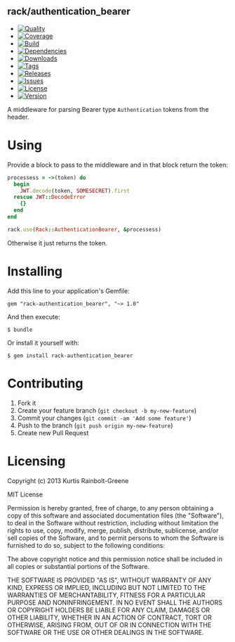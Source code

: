 rack/authentication_bearer
--------------------

  - [![Quality](http://img.shields.io/codeclimate/github/krainboltgreene/rack-authentication_bearer.gem.svg?style=flat-square)](https://codeclimate.com/github/krainboltgreene/rack-authentication_bearer.gem)
  - [![Coverage](http://img.shields.io/codeclimate/coverage/github/krainboltgreene/rack-authentication_bearer.gem.svg?style=flat-square)](https://codeclimate.com/github/krainboltgreene/rack-authentication_bearer.gem)
  - [![Build](http://img.shields.io/travis-ci/krainboltgreene/rack-authentication_bearer.gem.svg?style=flat-square)](https://travis-ci.org/krainboltgreene/rack-authentication_bearer.gem)
  - [![Dependencies](http://img.shields.io/gemnasium/krainboltgreene/rack-authentication_bearer.gem.svg?style=flat-square)](https://gemnasium.com/krainboltgreene/rack-authentication_bearer.gem)
  - [![Downloads](http://img.shields.io/gem/dtv/rack-authentication_bearer.svg?style=flat-square)](https://rubygems.org/gems/rack-authentication_bearer)
  - [![Tags](http://img.shields.io/github/tag/krainboltgreene/rack-authentication_bearer.gem.svg?style=flat-square)](http://github.com/krainboltgreene/rack-authentication_bearer.gem/tags)
  - [![Releases](http://img.shields.io/github/release/krainboltgreene/rack-authentication_bearer.gem.svg?style=flat-square)](http://github.com/krainboltgreene/rack-authentication_bearer.gem/releases)
  - [![Issues](http://img.shields.io/github/issues/krainboltgreene/rack-authentication_bearer.gem.svg?style=flat-square)](http://github.com/krainboltgreene/rack-authentication_bearer.gem/issues)
  - [![License](http://img.shields.io/badge/license-MIT-brightgreen.svg?style=flat-square)](http://opensource.org/licenses/MIT)
  - [![Version](http://img.shields.io/gem/v/rack-authentication_bearer.svg?style=flat-square)](https://rubygems.org/gems/rack-authentication_bearer)

A middleware for parsing Bearer type `Authentication` tokens from the header.


Using
=====

Provide a block to pass to the middleware and in that block return the token:

``` ruby
processess = ->(token) do
  begin
    JWT.decode(token, SOMESECRET).first
  rescue JWT::DecodeError
    {}
  end
end

rack.use(Rack::AuthenticationBearer, &processess)
```

Otherwise it just returns the token.


Installing
==========

Add this line to your application's Gemfile:

    gem "rack-authentication_bearer", "~> 1.0"

And then execute:

    $ bundle

Or install it yourself with:

    $ gem install rack-authentication_bearer


Contributing
============

  1. Fork it
  2. Create your feature branch (`git checkout -b my-new-feature`)
  3. Commit your changes (`git commit -am 'Add some feature'`)
  4. Push to the branch (`git push origin my-new-feature`)
  5. Create new Pull Request


Licensing
=========

Copyright (c) 2013 Kurtis Rainbolt-Greene

MIT License

Permission is hereby granted, free of charge, to any person obtaining
a copy of this software and associated documentation files (the
"Software"), to deal in the Software without restriction, including
without limitation the rights to use, copy, modify, merge, publish,
distribute, sublicense, and/or sell copies of the Software, and to
permit persons to whom the Software is furnished to do so, subject to
the following conditions:

The above copyright notice and this permission notice shall be
included in all copies or substantial portions of the Software.

THE SOFTWARE IS PROVIDED "AS IS", WITHOUT WARRANTY OF ANY KIND,
EXPRESS OR IMPLIED, INCLUDING BUT NOT LIMITED TO THE WARRANTIES OF
MERCHANTABILITY, FITNESS FOR A PARTICULAR PURPOSE AND
NONINFRINGEMENT. IN NO EVENT SHALL THE AUTHORS OR COPYRIGHT HOLDERS BE
LIABLE FOR ANY CLAIM, DAMAGES OR OTHER LIABILITY, WHETHER IN AN ACTION
OF CONTRACT, TORT OR OTHERWISE, ARISING FROM, OUT OF OR IN CONNECTION
WITH THE SOFTWARE OR THE USE OR OTHER DEALINGS IN THE SOFTWARE.
